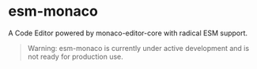 # esm-monaco

A Code Editor powered by monaco-editor-core with radical ESM support.

> Warning: esm-monaco is currently under active development and is not ready for production use.
